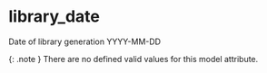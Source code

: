 # library_date
Date of library generation YYYY-MM-DD


{: .note }
There are no defined valid values for this model attribute.
